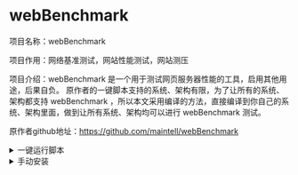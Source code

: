 # webBenchmark
项目名称：webBenchmark


项目作用：网络基准测试，网站性能测试，网站测压


项目介绍：webBenchmark 是一个用于测试网页服务器性能的工具，启用其他用途，后果自负。
原作者的一键脚本支持的系统、架构有限，为了让所有的系统、架构都支持 webBenchmark ，所以本文采用编译的方法，直接编译到你自己的系统、架构里面，做到让所有系统、架构均可以进行 webBenchmark 测试。


原作者github地址：https://github.com/maintell/webBenchmark


<details>
<summary>一键运行脚本</summary>

curl -O https://raw.githubusercontent.com/huliyoudiangou/webBenchmark/main/webBenchmark.sh

chmod +x webBenchmark.sh

./webBenchmark.sh

</details>


<details>
<summary>手动安装</summary>


第一步：安装 Git 和 Golang

yum install git golang || apt install git golang || dnf install screen || pkg install git golang


第二步：安装 screen 避免任务被系统杀死

apt-get install screen || yum install screen || dnf install screen || pkg install screen

screen -S webBenchmarkSession #创建一个名为 webBenchmarkSession 的窗口任务，命名可以自定义

第三步：编译架构

git clone https://github.com/maintell/webBenchmark.git

cd webBenchmark

go build

第四步：赋予权限，直接开搞（注意替换 url，线程数可根据 vps 性能替换）

chmod +x webBenchmark

./webBenchmark -c 32 -s https://target.url &

第五步：如果不想刷了如何取消

方法一：没有安装 screen：
首先列出该进程，执行：

ps aux | grep webBenchmark

然后找出进程的 pid，执行：

kill -9 pid

方法二：安装了 screen 并且在 screen 窗口任务中运行

screen -ls #获取当前任务

screen -r webBenchmarkSession #回到这个任务

screen -d webBenchmarkSession #关闭这个任务

注意，此时只是关闭了 screen 窗口任务，并没有停止咱们的 webBenchmark 任务
列出该进程，执行：

ps aux | grep webBenchmark

然后找出进程的 pid，执行：

kill -9 pid

</details>
